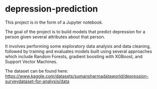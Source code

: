 # depression-prediction

This project is in the form of a Jupyter notebook.

The goal of the project is to build models that predict depression for a person given several attributes about that person.

It involves performing some exploratory data analysis and data cleaning, followed by training and evaluates models built using several approaches which include Random Forests, gradient boosting with XGBoost, and Support Vector Machines.

The dataset can be found here:
https://www.kaggle.com/datasets/sumansharmadataworld/depression-surveydataset-for-analysis/data
